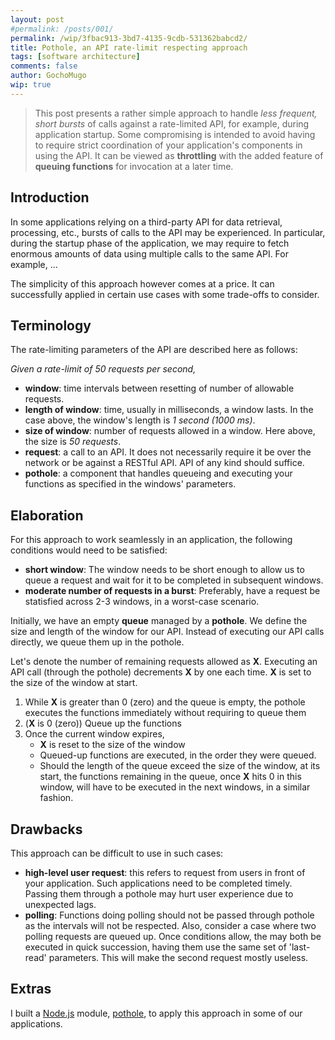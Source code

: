 ```yaml
---
layout: post
#permalink: /posts/001/
permalink: /wip/3fbac913-3bd7-4135-9cdb-531362babcd2/
title: Pothole, an API rate-limit respecting approach
tags: [software architecture]
comments: false
author: GochoMugo
wip: true
---
```


> This post presents a rather simple approach to handle *less frequent,
> short bursts* of calls against a rate-limited API, for example,
> during application startup. Some compromising is intended to avoid
> having to require strict coordination of your application's
> components in using the API. It can be viewed as **throttling** with
> the added feature of **queuing functions** for invocation at a later
> time.


## Introduction

In some applications relying on a third-party API for data retrieval,
processing, etc., bursts of calls to the API may be experienced.
In particular, during the startup phase of the application, we may
require to fetch enormous amounts of data using multiple calls to the
same API. For example, ...

The simplicity of this approach however comes at a price. It can
successfully applied in certain use cases with some trade-offs to consider.


## Terminology

The rate-limiting parameters of the API are described here as follows:

*Given a rate-limit of 50 requests per second,*

* **window**: time intervals between resetting of number of allowable requests.
* **length of window**: time, usually in milliseconds, a window lasts. In the
  case above, the window's length is *1 second (1000 ms)*.
* **size of window**: number of requests allowed in a window. Here above,
  the size is *50 requests*.
* **request**: a call to an API. It does not necessarily require it be over
  the network or be against a RESTful API. API of any kind should suffice.
* **pothole**: a component that handles queueing and executing your functions
  as specified in the windows' parameters.


## Elaboration

For this approach to work seamlessly in an application, the following
conditions would need to be satisfied:

* **short window**: The window needs to be short enough to allow us to
  queue a request and wait for it to be completed in subsequent windows.
* **moderate number of requests in a burst**: Preferably, have a request
  be statisfied across 2-3 windows, in a worst-case scenario.


Initially, we have an empty **queue** managed by a **pothole**. We
define the size and length of the window for our API. Instead of executing
our API calls directly, we queue them up in the pothole.

Let's denote the number of remaining requests allowed as **X**. Executing
an API call (through the pothole) decrements **X** by one each time.
**X** is set to the size of the window at start.

1. While **X** is greater than 0 (zero) and the queue is empty, the pothole
   executes the functions immediately without requiring to queue them
1. (**X** is 0 (zero)) Queue up the functions
1. Once the current window expires,
   * **X** is reset to the size of the window
   * Queued-up functions are executed, in the order they were queued.
   * Should the length of the queue exceed the size of the window, at its
   start, the functions remaining in the queue, once **X** hits 0 in this
   window, will have to be executed in the next windows, in a similar
   fashion.


## Drawbacks

This approach can be difficult to use in such cases:

* **high-level user request**: this refers to request from users in front
  of your application. Such applications need to be completed timely.
  Passing them through a pothole may hurt user experience due to unexpected
  lags.
* **polling**: Functions doing polling should not be passed through
  pothole as the intervals will not be respected. Also, consider a case where
  two polling requests are queued up. Once conditions allow, the may both
  be executed in quick succession, having them use the same set of
  'last-read' parameters. This will make the second request mostly useless.


## Extras

I built a [Node.js][node] module, [pothole][pothole], to apply this approach
in some of our applications.


[node]:https://nodejs.org
[pothole]:https://npmjs.com/package/pothole
